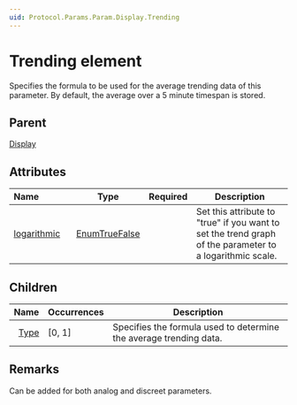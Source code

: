 ```yaml
---
uid: Protocol.Params.Param.Display.Trending
---
```


# Trending element

Specifies the formula to be used for the average trending data of this parameter. By default, the average over a 5 minute timespan is stored.

## Parent

[Display](xref:Protocol.Params.Param.Display)

## Attributes

|Name&nbsp;&nbsp;&nbsp;&nbsp;&nbsp;&nbsp;&nbsp;&nbsp;&nbsp;&nbsp;&nbsp;&nbsp;|Type|Required|Description|
|--- |--- |--- |--- |
|[logarithmic](xref:Protocol.Params.Param.Display.Trending-logarithmic)|[EnumTrueFalse](xref:Protocol-EnumTrueFalse)||Set this attribute to "true" if you want to set the trend graph of the parameter to a logarithmic scale.|

## Children

|Name|Occurrences|Description|
|--- |--- |--- |
|&nbsp;&nbsp;[Type](xref:Protocol.Params.Param.Display.Trending.Type)|[0, 1]|Specifies the formula used to determine the average trending data.|

## Remarks

Can be added for both analog and discreet parameters.
